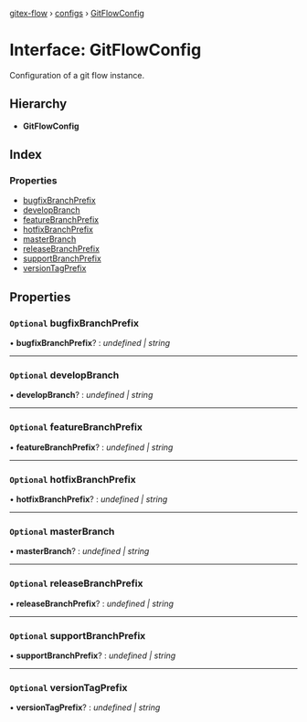 [gitex-flow](../README.md) › [configs](../modules/configs.md) › [GitFlowConfig](configs.gitflowconfig.md)

# Interface: GitFlowConfig

Configuration of a git flow instance.

## Hierarchy

* **GitFlowConfig**

## Index

### Properties

* [bugfixBranchPrefix](configs.gitflowconfig.md#optional-bugfixbranchprefix)
* [developBranch](configs.gitflowconfig.md#optional-developbranch)
* [featureBranchPrefix](configs.gitflowconfig.md#optional-featurebranchprefix)
* [hotfixBranchPrefix](configs.gitflowconfig.md#optional-hotfixbranchprefix)
* [masterBranch](configs.gitflowconfig.md#optional-masterbranch)
* [releaseBranchPrefix](configs.gitflowconfig.md#optional-releasebranchprefix)
* [supportBranchPrefix](configs.gitflowconfig.md#optional-supportbranchprefix)
* [versionTagPrefix](configs.gitflowconfig.md#optional-versiontagprefix)

## Properties

### `Optional` bugfixBranchPrefix

• **bugfixBranchPrefix**? : *undefined | string*

___

### `Optional` developBranch

• **developBranch**? : *undefined | string*

___

### `Optional` featureBranchPrefix

• **featureBranchPrefix**? : *undefined | string*

___

### `Optional` hotfixBranchPrefix

• **hotfixBranchPrefix**? : *undefined | string*

___

### `Optional` masterBranch

• **masterBranch**? : *undefined | string*

___

### `Optional` releaseBranchPrefix

• **releaseBranchPrefix**? : *undefined | string*

___

### `Optional` supportBranchPrefix

• **supportBranchPrefix**? : *undefined | string*

___

### `Optional` versionTagPrefix

• **versionTagPrefix**? : *undefined | string*
